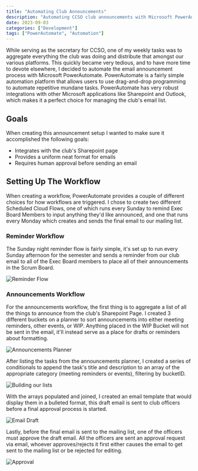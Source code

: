 ```yaml
---
title: "Automating Club Announcements"
description: "Automating CCSO club announcements with Microsoft PowerAutomate"
date: 2023-09-03
categories: ["Development"]
tags: ["PowerAutomate", "Automation"]
---
```

While serving as the secretary for CCSO, one of my weekly tasks was to aggregate everything the club was doing and distribute that amongst our various platforms. This quickly became very tedious, and to have more time to devote elsewhere, I decided to automate the email announcement process with Microsoft PowerAutomate. PowerAutomate is a fairly simple automation platform that allows users to use drag-and-drop programming to automate repetitive mundane tasks. PowerAutomate has very robust integrations with other Microsoft applications like Sharepoint and Outlook, which makes it a perfect choice for managing the club's email list.

## Goals

When creating this announcement setup I wanted to make sure it accomplished the following goals:

* Integrates with the club's Sharepoint page
* Provides a uniform neat format for emails
* Requires human approval before sending an email

## Setting Up The Workflow

When creating a workflow, PowerAutomate provides a couple of different choices for how workflows are triggered. I chose to create two different Scheduled Cloud Flows, one of which runs every Sunday to remind Exec Board Members to input anything they'd like announced, and one that runs every Monday which creates and sends the final email to our mailing list.

### Reminder Workflow

The Sunday night reminder flow is fairly simple, it's set up to run every Sunday afternoon for the semester and sends a reminder from our club email to all of the Exec Board members to place all of their announcements in the Scrum Board.

![Reminder Flow](development/automating-announcements/reminder-flow.png "Reminder Workflow")

### Announcements Workflow

For the announcements workflow, the first thing is to aggregate a list of all the things to announce from the club's Sharepoint Page. I created 3 different buckets on a planner to sort announcements into either meeting reminders, other events, or WIP. Anything placed in the WIP Bucket will not be sent in the email, it'll instead serve as a place for drafts or reminders about formatting.

![Announcements Planner](development/automating-announcements/scrum-board.png "Sharepoint Announcements Planner")

After listing the tasks from the announcements planner, I created a series of conditionals to append the task's title and description to an array of the appropriate category (meeting reminders or events), filtering by bucketID.

![Building our lists](development/automating-announcements/conditionals.png "Conditionals to filter tasks and build out our arrays")

With the arrays populated and joined, I created an email template that would display them in a bulleted format, this draft email is sent to club officers before a final approval process is started.

![Email Draft](development/automating-announcements/email-template.png "Email draft template")

Lastly, before the final email is sent to the mailing list, one of the officers must approve the draft email. All the officers are sent an approval request via email, whoever approves/rejects it first either causes the email to get sent to the mailing list or be rejected for editing.

![Approval](development/automating-announcements/approval.png "Approval and final conditional")
